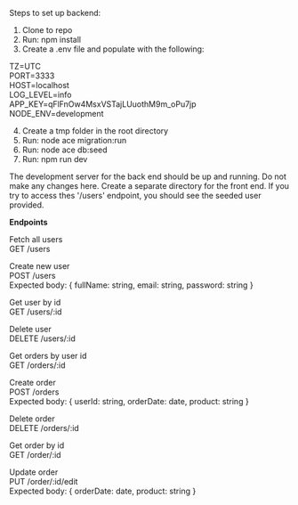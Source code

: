Steps to set up backend:

1. Clone to repo
2. Run: npm install
3. Create a .env file and populate with the following:

TZ=UTC<br/>
PORT=3333<br/>
HOST=localhost<br/>
LOG_LEVEL=info<br/>
APP_KEY=qFlFnOw4MsxVSTajLUuothM9m_oPu7jp<br/>
NODE_ENV=development

4. Create a tmp folder in the root directory
5. Run: node ace migration:run
6. Run: node ace db:seed
7. Run: npm run dev

The development server for the back end should be up and running. Do not make any changes here. Create a separate directory for the front end. If you try to access thes '/users' endpoint, you should see the seeded user provided.

**Endpoints**<br/>

Fetch all users</br>
GET /users

Create new user</br>
POST /users</br>
Expected body: { fullName: string, email: string, password: string }

Get user by id</br>
GET /users/:id

Delete user</br>
DELETE /users/:id

Get orders by user id</br>
GET /orders/:id

Create order</br>
POST /orders</br>
Expected body: { userId: string, orderDate: date, product: string }

Delete order</br>
DELETE /orders/:id

Get order by id</br>
GET /order/:id

Update order</br>
PUT /order/:id/edit</br>
Expected body: { orderDate: date, product: string }
